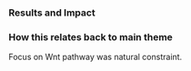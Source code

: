 ### Results and Impact

### How this relates back to main theme

Focus on Wnt pathway was natural constraint.

